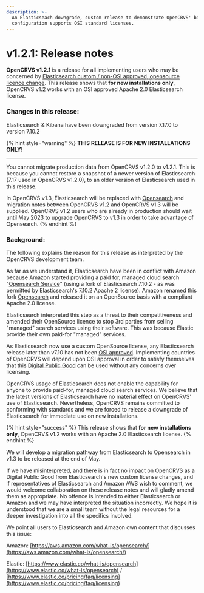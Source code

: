 ```yaml
---
description: >-
  An Elasticseach downgrade, custom release to demonstrate OpenCRVS' base
  configuration supports OSI standard licenses.
---
```


# v1.2.1: Release notes

**OpenCRVS v1.2.1** is a release for all implementing users who may be concerned by [Elasticsearch custom / non-OSI approved, opensource licence change](https://www.elastic.co/pricing/faq/licensing).  This release shows that **for new installations only**, OpenCRVS v1.2 works with an OSI approved Apache 2.0 Elasticsearch license.



### Changes in this release:

Elasticsearch & Kibana have been downgraded from version 7.17.0 to version 7.10.2



{% hint style="warning" %}
**THIS RELEASE IS FOR NEW INSTALLATIONS ONLY!**

****

You cannot migrate production data from OpenCRVS v1.2.0 to v1.2.1.  This is because you cannot restore a snapshot of a newer version of Elasticsearch (7.17 used in OpenCRVS v1.2.0), to an older version of Elasticsearch used in this release.



In OpenCRVS v1.3, Elasticsearch will be replaced with [Opensearch](https://opensearch.org/) and migration notes between OpenCRVS v1.2 and OpenCRVS v1.3 will be supplied.  OpenCRVS v1.2 users who are already in production should wait until May 2023 to upgrade OpenCRVS to v1.3 in order to take advantage of Opensearch.
{% endhint %}



### Background:



The following explains the reason for this release as interpreted by the OpenCRVS development team. &#x20;

As far as we understand it, Elasticsearch have been in conflict with Amazon because Amazon started providing a paid for, managed cloud search "[Opensearch Service](https://aws.amazon.com/opensearch-service/)" (using a fork of Elasticsearch 7.10.2 - as was permitted by Elasticsearch's 7.10.2 Apache 2 license). Amazon renamed this fork [Opensearch](https://opensearch.org/) and released it on an OpenSource basis with a compliant Apache 2.0 license.

Elasticsearch interpreted this step as a threat to their competitiveness and amended their OpenSource licence to stop 3rd parties from selling "managed" search services using their software.  This was because Elastic provide their own paid-for "managed" services.

As Elasticsearch now use a custom OpenSource license, any Elasticsearch release later than v7.10 has not been [OSI approved](https://opensource.org/licenses/).  Implementing countries of OpenCRVS will depend upon OSI approval in order to satisfy themselves that this [Digital Public Good](https://digitalpublicgoods.net/) can be used without any concerns over licensing.

OpenCRVS usage of Elasticsearch does not enable the capability for anyone to provide paid-for, managed cloud search services.  We believe that the latest versions of Elasticsearch have no material effect on OpenCRVS' use of Elasticsearch.  Nevertheless, OpenCRVS remains committed to conforming with standards and we are forced to release a downgrade of Elasticsearch for immediate use on new installations.

{% hint style="success" %}
This release shows that **for new installations only**, OpenCRVS v1.2 works with an Apache 2.0 Elasticsearch license.
{% endhint %}

We will develop a migration pathway from Elasticsearch to Opensearch in v1.3 to be released at the end of May.



If we have misinterpreted, and there is in fact no impact on OpenCRVS as a Digital Public Good from Elasticsearch's new custom license changes, and if representatives of Elasticsearch and Amazon AWS wish to comment, we would welcome collaboration on these release notes and will gladly amend them as appropriate.  No offence is intended to either Elasticsearch or Amazon and we may have interpreted the situation incorrectly.  We hope it is understood that we are a small team without the legal resources for a deeper investigation into all the specifics involved.

We point all users to Elasticsearch and Amazon own content that discusses this issue:

Amazon: [https://aws.amazon.com/what-is/opensearch/](https://aws.amazon.com/what-is/opensearch/)

Elastic: [https://www.elastic.co/what-is/opensearch](https://www.elastic.co/what-is/opensearch) / [https://www.elastic.co/pricing/faq/licensing](https://www.elastic.co/pricing/faq/licensing)





